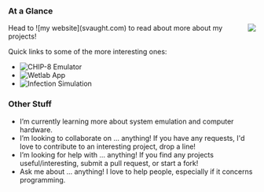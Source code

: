 ### At a Glance             
<a href="https://github.com/svaught598/github-readme-stats">
  <img align="right" src="https://github-readme-stats.vercel.app/api/top-langs/?username=svaught598&layout=compact" />
</a>
Head to ![my website](svaught.com) to read about more about my projects!

Quick links to some of the more interesting ones:
- ![CHIP-8 Emulator](https://svaught.com/project/chip8/)
- ![Wetlab App](https://svaught.com/project/wetlab/)
- ![Infection Simulation](https://svaught.com/project/infection/)

### Other Stuff

- I’m currently learning more about system emulation and computer hardware.
- I’m looking to collaborate on ... anything! If you have any requests, I'd love to contribute to an interesting project, drop a line! 
- I’m looking for help with ... anything! If you find any projects useful/interesting, submit a pull request, or start a fork!
- Ask me about ... anything! I love to help people, especially if it concerns programming.
